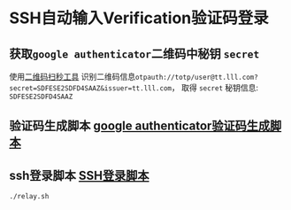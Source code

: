 # SSH自动输入Verification验证码登录

## 获取`google authenticator`二维码中秘钥 `secret`

使用[二维码扫秒工具](https://www.baidu.com/link?url=RQPSLNJpouLelTZACNsaspIRkYRxp5Ta5JBaQEpR_Uu&wd=&eqid=82224d5200122ddb000000035f2a7c84)
识别二维码信息`otpauth://totp/user@tt.lll.com?secret=SDFESE2SDFD4SAAZ&issuer=tt.lll.com`，
取得 `secret` 秘钥信息: `SDFESE2SDFD4SAAZ`

## 验证码生成脚本 [google authenticator验证码生成脚本](./source/authy.py)

## ssh登录脚本 [SSH登录脚本](./source/relay.sh)

```bash
./relay.sh
```
